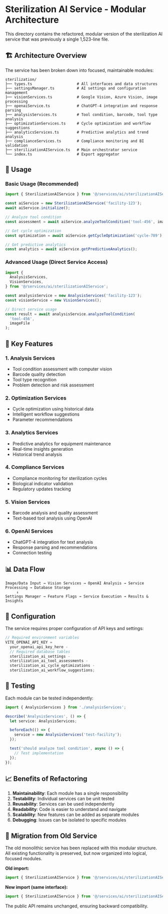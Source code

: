 # Sterilization AI Service - Modular Architecture

This directory contains the refactored, modular version of the sterilization AI service that was previously a single 1,523-line file.

## 🏗️ Architecture Overview

The service has been broken down into focused, maintainable modules:

```
sterilization/
├── types.ts                    # All interfaces and data structures
├── settingsManager.ts          # AI settings and configuration management
├── visionServices.ts           # Google Vision, Azure Vision, image processing
├── openaiService.ts            # ChatGPT-4 integration and response parsing
├── analysisServices.ts         # Tool condition, barcode, tool type analysis
├── optimizationServices.ts     # Cycle optimization and workflow suggestions
├── analyticsServices.ts        # Predictive analytics and trend analysis
├── complianceServices.ts       # Compliance monitoring and BI validation
├── sterilizationAIService.ts   # Main orchestrator service
└── index.ts                    # Export aggregator
```

## 🚀 Usage

### Basic Usage (Recommended)

```typescript
import { SterilizationAIService } from '@/services/ai/sterilizationAIService';

const aiService = new SterilizationAIService('facility-123');
await aiService.initialize();

// Analyze tool condition
const assessment = await aiService.analyzeToolCondition('tool-456', imageFile);

// Get cycle optimization
const optimization = await aiService.getCycleOptimization('cycle-789');

// Get predictive analytics
const analytics = await aiService.getPredictiveAnalytics();
```

### Advanced Usage (Direct Service Access)

```typescript
import {
  AnalysisServices,
  VisionServices,
} from '@/services/ai/sterilizationAIService';

const analysisService = new AnalysisServices('facility-123');
const visionService = new VisionServices();

// Direct service usage
const result = await analysisService.analyzeToolCondition(
  'tool-456',
  imageFile
);
```

## 🔧 Key Features

### 1. **Analysis Services**

- Tool condition assessment with computer vision
- Barcode quality detection
- Tool type recognition
- Problem detection and risk assessment

### 2. **Optimization Services**

- Cycle optimization using historical data
- Intelligent workflow suggestions
- Parameter recommendations

### 3. **Analytics Services**

- Predictive analytics for equipment maintenance
- Real-time insights generation
- Historical trend analysis

### 4. **Compliance Services**

- Compliance monitoring for sterilization cycles
- Biological indicator validation
- Regulatory updates tracking

### 5. **Vision Services**

- Barcode analysis and quality assessment
- Text-based tool analysis using OpenAI

### 6. **OpenAI Services**

- ChatGPT-4 integration for text analysis
- Response parsing and recommendations
- Connection testing

## 📊 Data Flow

```
Image/Data Input → Vision Services → OpenAI Analysis → Service Processing → Database Storage
     ↓
Settings Manager → Feature Flags → Service Execution → Results & Insights
```

## 🔐 Configuration

The service requires proper configuration of API keys and settings:

```typescript
// Required environment variables
VITE_OPENAI_API_KEY =
  your_openai_api_key_here -
  // Required database tables
  sterilization_ai_settings -
  sterilization_ai_tool_assessments -
  sterilization_ai_cycle_optimizations -
  sterilization_ai_workflow_suggestions;
```

## 🧪 Testing

Each module can be tested independently:

```typescript
import { AnalysisServices } from './analysisServices';

describe('AnalysisServices', () => {
  let service: AnalysisServices;

  beforeEach(() => {
    service = new AnalysisServices('test-facility');
  });

  test('should analyze tool condition', async () => {
    // Test implementation
  });
});
```

## 📈 Benefits of Refactoring

1. **Maintainability**: Each module has a single responsibility
2. **Testability**: Individual services can be unit tested
3. **Reusability**: Services can be used independently
4. **Readability**: Code is easier to understand and navigate
5. **Scalability**: New features can be added as separate modules
6. **Debugging**: Issues can be isolated to specific modules

## 🔄 Migration from Old Service

The old monolithic service has been replaced with this modular structure. All existing functionality is preserved, but now organized into logical, focused modules.

**Old import:**

```typescript
import { SterilizationAIService } from '@/services/ai/sterilizationAIService';
```

**New import (same interface):**

```typescript
import { SterilizationAIService } from '@/services/ai/sterilizationAIService';
```

The public API remains unchanged, ensuring backward compatibility.
